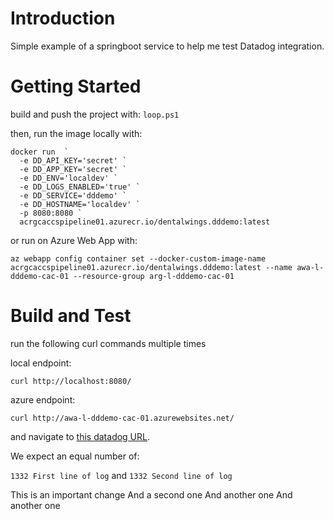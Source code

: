 # Introduction 
Simple example of a springboot service to help me test Datadog integration.

# Getting Started

build and push the project with:
`loop.ps1`

then, run the image locally with:

```
docker run  `
  -e DD_API_KEY='secret' `
  -e DD_APP_KEY='secret' `
  -e DD_ENV='localdev' `
  -e DD_LOGS_ENABLED='true' `
  -e DD_SERVICE='dddemo' `
  -e DD_HOSTNAME='localdev' `
  -p 8080:8080 `
  acrgcaccspipeline01.azurecr.io/dentalwings.dddemo:latest
```

or run on Azure Web App with:

`az webapp config container set --docker-custom-image-name acrgcaccspipeline01.azurecr.io/dentalwings.dddemo:latest --name awa-l-dddemo-cac-01 --resource-group arg-l-dddemo-cac-01`

# Build and Test

run the following curl commands multiple times

local endpoint:

`curl http://localhost:8080/`

azure endpoint:

`curl http://awa-l-dddemo-cac-01.azurewebsites.net/`

and navigate to [this datadog URL](https://app.datadoghq.com/logs?query=service%3Adddemo&cols=host%2Cservice&index=%2A&messageDisplay=inline&refresh_mode=sliding&stream_sort=desc&viz=stream&from_ts=1698251978896&to_ts=1698252878896&live=true).

We expect an equal number of:

`1332 First line of log`
and
`1332 Second line of log`

This is an important change
And a second one
And another one
And another one
